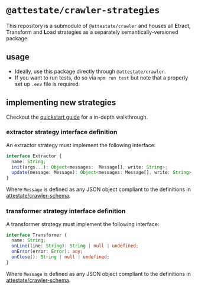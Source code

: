 # `@attestate/crawler-strategies`

This repository is a submodule of `@attestate/crawler` and houses all
**E**tract, **T**ransform and **L**oad strategies as a separately
semantically-versioned package.

## usage

- Ideally, use this package directly through `@attestate/crawler`.
- If you want to run tests, do so via `npm run test` but note that a properly
  set up `.env` file is required.

## implementing new strategies

Checkout the [quickstart
guide](https://github.com/attestate/crawler-strategies/blob/main/docs/quickstart.md)
for a in-depth walkthrough.

### extractor strategy interface definition

An extractor strategy must implement the following interface:

```ts
interface Extractor {
  name: String;
  init(args...): Object<messages:  Message[], write: String>;
  update(message: Message): Object<messages: Message[], write: String>;
}
```

Where `Message` is defined as any JSON object compliant to the definitions in
[attestate/crawler-schema](https://github.com/attestate/crawler-schema).

### transformer strategy interface definition

A transformer strategy must implement the following interface:

```ts
interface Transformer {
  name: String;
  onLine(line: String): String | null | undefined;
  onError(error: Error): any;
  onClose(): String | null | undefined;
}
```

Where `Message` is defined as any JSON object compliant to the definitions in
[attestate/crawler-schema](https://github.com/attestate/crawler-schema).
